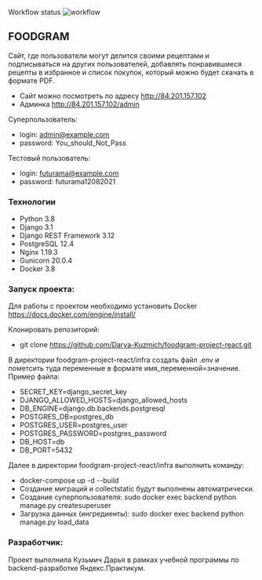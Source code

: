 Workflow status
![workflow](https://github.com/Darya-Kuzmich/foodgram-project-react/actions/workflows/foodgram_workflow.yml/badge.svg)

## FOODGRAM
Сайт, где пользователи могут делится своими рецептами и подписываться на других пользователей, добавлять понравившиеся рецепты в избранное и список покупок, который можно будет скачать в формате PDF.

- Сайт можно посмотреть по адресу http://84.201.157.102
- Админка http://84.201.157.102/admin

Суперпользователь:
- login: admin@example.com
- password: You_should_Not_Pass

Тестовый пользователь:
- login: futurama@example.com
- password: futurama12082021

### Технологии
- Python 3.8
- Django 3.1
- Django REST Framework 3.12
- PostgreSQL 12.4  
- Nginx 1.19.3
- Gunicorn 20.0.4
- Docker 3.8

### Запуск проекта:
Для работы с проектом необходимо установить Docker https://docs.docker.com/engine/install/

Клонировать репозиторий:
- git clone https://github.com/Darya-Kuzmich/foodgram-project-react.git

В директории foodgram-project-react/infra создать файл .env и пометсить туда переменные в формате имя_переменной=значение. Пример файла:
- SECRET_KEY=django_secret_key
- DJANGO_ALLOWED_HOSTS=django_allowed_hosts
- DB_ENGINE=django.db.backends.postgresql
- POSTGRES_DB=postgres_db
- POSTGRES_USER=postgres_user
- POSTGRES_PASSWORD=postgres_password
- DB_HOST=db
- DB_PORT=5432

Далее в директории foodgram-project-react/infra выполнить команду:
- docker-compose up -d --build
- Создание миграций и collectstatic будут выполнены автоматрически.
- Создание суперпользователя: sudo docker exec backend python manage.py createsuperuser
- Загрузка данных (ингредиенты): sudo docker exec backend python manage.py load_data

### Разработчик:
Проект выполнила Кузьмич Дарья в рамках учебной программы по backend-разработке Яндекс.Практикум.
